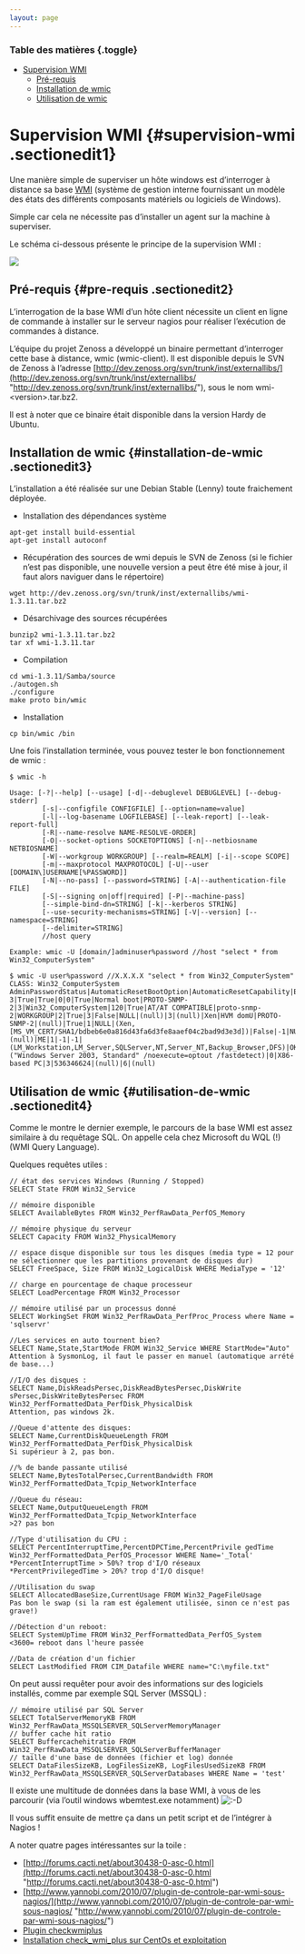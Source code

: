 ```yaml
---
layout: page
---
```


### Table des matières {.toggle}

-   [Supervision WMI](superivision-wmi.html#supervision-wmi)
    -   [Pré-requis](superivision-wmi.html#pre-requis)
    -   [Installation de
        wmic](superivision-wmi.html#installation-de-wmic)
    -   [Utilisation de wmic](superivision-wmi.html#utilisation-de-wmic)

Supervision WMI {#supervision-wmi .sectionedit1}
===============

Une manière simple de superviser un hôte windows est d’interroger à
distance sa base
[WMI](http://fr.wikipedia.org/wiki/Windows_Management_Instrumentation "http://fr.wikipedia.org/wiki/Windows_Management_Instrumentation")
(système de gestion interne fournissant un modèle des états des
différents composants matériels ou logiciels de Windows).

Simple car cela ne nécessite pas d’installer un agent sur la machine à
superviser.

Le schéma ci-dessous présente le principe de la supervision WMI :

[![](../../../../assets/media/nagios/windows-client/nagios_wmi.png@w=250)](../../../../_detail/nagios/windows-client/nagios_wmi.png@id=nagios%253Awindows-client%253Asuperivision-wmi.html "nagios:windows-client:nagios_wmi.png")

Pré-requis {#pre-requis .sectionedit2}
----------

L’interrogation de la base WMI d’un hôte client nécessite un client en
ligne de commande à installer sur le serveur nagios pour réaliser
l’exécution de commandes à distance.

L’équipe du projet Zenoss a développé un binaire permettant d’interroger
cette base à distance, wmic (wmic-client). Il est disponible depuis le
SVN de Zenoss à l’adresse
[http://dev.zenoss.org/svn/trunk/inst/externallibs/](http://dev.zenoss.org/svn/trunk/inst/externallibs/ "http://dev.zenoss.org/svn/trunk/inst/externallibs/"),
sous le nom wmi-\<version\>.tar.bz2.

Il est à noter que ce binaire était disponible dans la version Hardy de
Ubuntu.

Installation de wmic {#installation-de-wmic .sectionedit3}
--------------------

L’installation a été réalisée sur une Debian Stable (Lenny) toute
fraichement déployée.

-   Installation des dépendances système

~~~~ {.code}
apt-get install build-essential
apt-get install autoconf
~~~~

-   Récupération des sources de wmi depuis le SVN de Zenoss (si le
    fichier n’est pas disponible, une nouvelle version a peut être été
    mise à jour, il faut alors naviguer dans le répertoire)

~~~~ {.code}
wget http://dev.zenoss.org/svn/trunk/inst/externallibs/wmi-1.3.11.tar.bz2
~~~~

-   Désarchivage des sources récupérées

~~~~ {.code}
bunzip2 wmi-1.3.11.tar.bz2
tar xf wmi-1.3.11.tar
~~~~

-   Compilation

~~~~ {.code}
cd wmi-1.3.11/Samba/source
./autogen.sh
./configure
make proto bin/wmic
~~~~

-   Installation

~~~~ {.code}
cp bin/wmic /bin
~~~~

Une fois l’installation terminée, vous pouvez tester le bon
fonctionnement de wmic :

~~~~ {.code}
$ wmic -h

Usage: [-?|--help] [--usage] [-d|--debuglevel DEBUGLEVEL] [--debug-stderr]
        [-s|--configfile CONFIGFILE] [--option=name=value]
        [-l|--log-basename LOGFILEBASE] [--leak-report] [--leak-report-full]
        [-R|--name-resolve NAME-RESOLVE-ORDER]
        [-O|--socket-options SOCKETOPTIONS] [-n|--netbiosname NETBIOSNAME]
        [-W|--workgroup WORKGROUP] [--realm=REALM] [-i|--scope SCOPE]
        [-m|--maxprotocol MAXPROTOCOL] [-U|--user [DOMAIN\]USERNAME[%PASSWORD]]
        [-N|--no-pass] [--password=STRING] [-A|--authentication-file FILE]
        [-S|--signing on|off|required] [-P|--machine-pass]
        [--simple-bind-dn=STRING] [-k|--kerberos STRING]
        [--use-security-mechanisms=STRING] [-V|--version] [--namespace=STRING]
        [--delimiter=STRING]
        //host query

Example: wmic -U [domain/]adminuser%password //host "select * from Win32_ComputerSystem"

$ wmic -U user%password //X.X.X.X "select * from Win32_ComputerSystem"
CLASS: Win32_ComputerSystem
AdminPasswordStatus|AutomaticResetBootOption|AutomaticResetCapability|BootOptionOnLimit|BootOptionOnWatchDog|BootROMSupported|BootupState|Caption|ChassisBootupState|CreationClassName|CurrentTimeZone|DaylightInEffect|Description|DNSHostName|Domain|DomainRole|EnableDaylightSavingsTime|FrontPanelResetStatus|InfraredSupported|InitialLoadInfo|InstallDate|KeyboardPasswordStatus|LastLoadInfo|Manufacturer|Model|Name|NameFormat|NetworkServerModeEnabled|NumberOfProcessors|OEMLogoBitmap|OEMStringArray|PartOfDomain|PauseAfterReset|PowerManagementCapabilities|PowerManagementSupported|PowerOnPasswordStatus|PowerState|PowerSupplyState|PrimaryOwnerContact|PrimaryOwnerName|ResetCapability|ResetCount|ResetLimit|Roles|Status|SupportContactDescription|SystemStartupDelay|SystemStartupOptions|SystemStartupSetting|SystemType|ThermalState|TotalPhysicalMemory|UserName|WakeUpType|Workgroup
3|True|True|0|0|True|Normal boot|PROTO-SNMP-2|3|Win32_ComputerSystem|120|True|AT/AT COMPATIBLE|proto-snmp-2|WORKGROUP|2|True|3|False|NULL|(null)|3|(null)|Xen|HVM domU|PROTO-SNMP-2|(null)|True|1|NULL|(Xen,[MS_VM_CERT/SHA1/bdbeb6e0a816d43fa6d3fe8aaef04c2bad9d3e3d])|False|-1|NULL|False|3|0|3|(null)|ME|1|-1|-1|(LM_Workstation,LM_Server,SQLServer,NT,Server_NT,Backup_Browser,DFS)|OK|NULL|30|("Windows Server 2003, Standard" /noexecute=optout /fastdetect)|0|X86-based PC|3|536346624|(null)|6|(null)
~~~~

Utilisation de wmic {#utilisation-de-wmic .sectionedit4}
-------------------

Comme le montre le dernier exemple, le parcours de la base WMI est assez
similaire à du requêtage SQL. On appelle cela chez Microsoft du WQL (!)
(WMI Query Language).

Quelques requêtes utiles :

~~~~ {.code}
// état des services Windows (Running / Stopped)
SELECT State FROM Win32_Service

// mémoire disponible
SELECT AvailableBytes FROM Win32_PerfRawData_PerfOS_Memory

// mémoire physique du serveur
SELECT Capacity FROM Win32_PhysicalMemory

// espace disque disponible sur tous les disques (media type = 12 pour ne sélectionner que les partitions provenant de disques dur)
SELECT FreeSpace, Size FROM Win32_LogicalDisk WHERE MediaType = '12'

// charge en pourcentage de chaque processeur
SELECT LoadPercentage FROM Win32_Processor

// mémoire utilisé par un processus donné
SELECT WorkingSet FROM Win32_PerfRawData_PerfProc_Process where Name = 'sqlservr'
~~~~

~~~~ {.code}
//Les services en auto tournent bien?
SELECT Name,State,StartMode FROM Win32_Service WHERE StartMode="Auto"
Attention à SysmonLog, il faut le passer en manuel (automatique arrété de base...)

//I/O des disques :
SELECT Name,DiskReadsPersec,DiskReadBytesPersec,DiskWrite sPersec,DiskWriteBytesPersec FROM Win32_PerfFormattedData_PerfDisk_PhysicalDisk
Attention, pas windows 2k.

//Queue d'attente des disques:
SELECT Name,CurrentDiskQueueLength FROM Win32_PerfFormattedData_PerfDisk_PhysicalDisk
Si supérieur à 2, pas bon.

//% de bande passante utilisé
SELECT Name,BytesTotalPersec,CurrentBandwidth FROM Win32_PerfFormattedData_Tcpip_NetworkInterface

//Queue du réseau:
SELECT Name,OutputQueueLength FROM Win32_PerfFormattedData_Tcpip_NetworkInterface
>2? pas bon

//Type d'utilisation du CPU :
SELECT PercentInterruptTime,PercentDPCTime,PercentPrivile gedTime Win32_PerfFormattedData_PerfOS_Processor WHERE Name='_Total'
*PercentInterruptTime > 50%? trop d'I/O réseaux
*PercentPrivilegedTime > 20%? trop d'I/O disque!

//Utilisation du swap
SELECT AllocatedBaseSize,CurrentUsage FROM Win32_PageFileUsage
Pas bon le swap (si la ram est également utilisée, sinon ce n'est pas grave!)

//Détection d'un reboot:
SELECT SystemUpTime FROM Win32_PerfFormattedData_PerfOS_System
<3600= reboot dans l'heure passée

//Data de création d'un fichier
SELECT LastModified FROM CIM_Datafile WHERE name="C:\myfile.txt"
~~~~

On peut aussi requêter pour avoir des informations sur des logiciels
installés, comme par exemple SQL Server (MSSQL) :

~~~~ {.code}
// mémoire utilisé par SQL Server
SELECT TotalServerMemoryKB FROM Win32_PerfRawData_MSSQLSERVER_SQLServerMemoryManager
// buffer cache hit ratio
SELECT Buffercachehitratio FROM Win32_PerfRawData_MSSQLSERVER_SQLServerBufferManager
// taille d'une base de données (fichier et log) donnée
SELECT DataFilesSizeKB, LogFilesSizeKB, LogFilesUsedSizeKB FROM Win32_PerfRawData_MSSQLSERVER_SQLServerDatabases WHERE Name = 'test'
~~~~

Il existe une multitude de données dans la base WMI, à vous de les
parcourir (via l’outil windows wbemtest.exe notamment)
![:-D](../../../../lib/images/smileys/icon_biggrin.gif)

Il vous suffit ensuite de mettre ça dans un petit script et de
l’intégrer à Nagios !

A noter quatre pages intéressantes sur la toile :

-   [http://forums.cacti.net/about30438-0-asc-0.html](http://forums.cacti.net/about30438-0-asc-0.html "http://forums.cacti.net/about30438-0-asc-0.html")
-   [http://www.yannobi.com/2010/07/plugin-de-controle-par-wmi-sous-nagios/](http://www.yannobi.com/2010/07/plugin-de-controle-par-wmi-sous-nagios/ "http://www.yannobi.com/2010/07/plugin-de-controle-par-wmi-sous-nagios/")
-   [Plugin
    checkwmiplus](http://www.edcint.co.nz/checkwmiplus/ "http://www.edcint.co.nz/checkwmiplus/")
-   [Installation check\_wmi\_plus sur CentOs et
    exploitation](http://alexnogard.com/monitorer-windows-avec-nagios-centreon/ "http://alexnogard.com/monitorer-windows-avec-nagios-centreon/")

